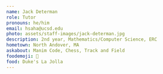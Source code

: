 ```yaml
---
name: Jack Determan
role: Tutor
pronouns: he/him
email: hsaha@ucsd.edu
photo: assets/staff-images/jack-determan.jpg
description: 2nd year, Mathematics/Computer Science, ERC
hometown: North Andover, MA
askabout: Manim Code, Chess, Track and Field
foodemoji: 🍲
food: Duke's La Jolla
---
```


